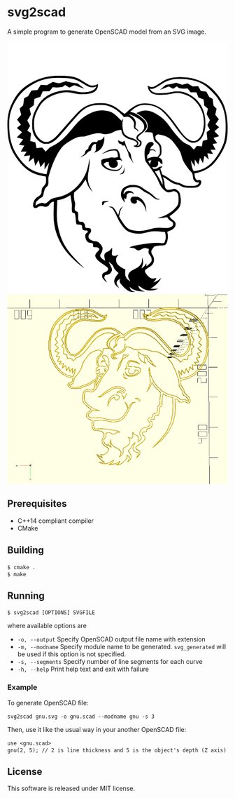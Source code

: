 # svg2scad
A simple program to generate OpenSCAD model from an SVG image.

![gnu.svg](https://raw.githubusercontent.com/phonxvzf/svg2scad/master/gnu.svg)
![gnu.scad](https://raw.githubusercontent.com/phonxvzf/svg2scad/master/gnuscad.png)

## Prerequisites
- C++14 compliant compiler
- CMake

## Building
```shell
$ cmake .
$ make
```

## Running
```
$ svg2scad [OPTIONS] SVGFILE
```

where available options are
- `-o, --output` Specify OpenSCAD output file name with extension
- `-m, --modname` Specify module name to be generated. `svg_generated` will be used if this option is not specified.
- `-s, --segments` Specify number of line segments for each curve
- `-h, --help` Print help text and exit with failure

### Example
To generate OpenSCAD file:
```
svg2scad gnu.svg -o gnu.scad --modname gnu -s 3
```
Then, use it like the usual way in your another OpenSCAD file:
```scad
use <gnu.scad>
gnu(2, 5); // 2 is line thickness and 5 is the object's depth (Z axis)
```

## License
This software is released under MIT license.

